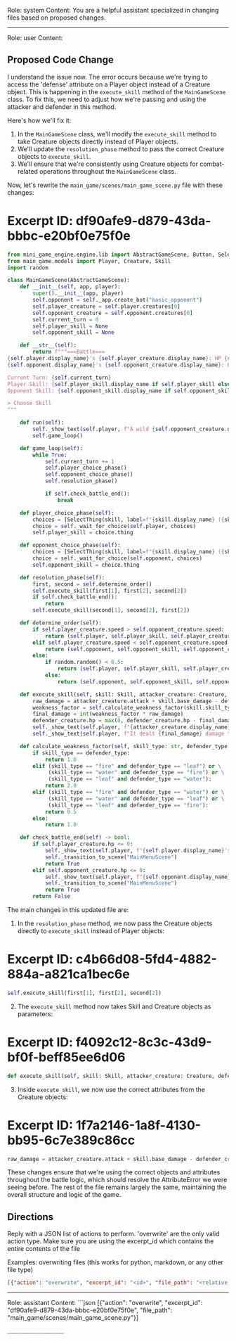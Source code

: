 Role: system
Content: You are a helpful assistant specialized in changing files based on proposed changes.
__________________
Role: user
Content: 
## Proposed Code Change
I understand the issue now. The error occurs because we're trying to access the 'defense' attribute on a Player object instead of a Creature object. This is happening in the `execute_skill` method of the `MainGameScene` class. To fix this, we need to adjust how we're passing and using the attacker and defender in this method.

Here's how we'll fix it:

1. In the `MainGameScene` class, we'll modify the `execute_skill` method to take Creature objects directly instead of Player objects.
2. We'll update the `resolution_phase` method to pass the correct Creature objects to `execute_skill`.
3. We'll ensure that we're consistently using Creature objects for combat-related operations throughout the `MainGameScene` class.

Now, let's rewrite the `main_game/scenes/main_game_scene.py` file with these changes:

# Excerpt ID: df90afe9-d879-43da-bbbc-e20bf0e75f0e
```python main_game/scenes/main_game_scene.py
from mini_game_engine.engine.lib import AbstractGameScene, Button, SelectThing
from main_game.models import Player, Creature, Skill
import random

class MainGameScene(AbstractGameScene):
    def __init__(self, app, player):
        super().__init__(app, player)
        self.opponent = self._app.create_bot("basic_opponent")
        self.player_creature = self.player.creatures[0]
        self.opponent_creature = self.opponent.creatures[0]
        self.current_turn = 0
        self.player_skill = None
        self.opponent_skill = None

    def __str__(self):
        return f"""===Battle===
{self.player.display_name}'s {self.player_creature.display_name}: HP {self.player_creature.hp}/{self.player_creature.max_hp}
{self.opponent.display_name}'s {self.opponent_creature.display_name}: HP {self.opponent_creature.hp}/{self.opponent_creature.max_hp}

Current Turn: {self.current_turn}
Player Skill: {self.player_skill.display_name if self.player_skill else 'Not chosen'}
Opponent Skill: {self.opponent_skill.display_name if self.opponent_skill else 'Not chosen'}

> Choose Skill
"""

    def run(self):
        self._show_text(self.player, f"A wild {self.opponent_creature.display_name} appeared!")
        self.game_loop()

    def game_loop(self):
        while True:
            self.current_turn += 1
            self.player_choice_phase()
            self.opponent_choice_phase()
            self.resolution_phase()

            if self.check_battle_end():
                break

    def player_choice_phase(self):
        choices = [SelectThing(skill, label=f"{skill.display_name} ({skill.skill_type})") for skill in self.player_creature.skills]
        choice = self._wait_for_choice(self.player, choices)
        self.player_skill = choice.thing

    def opponent_choice_phase(self):
        choices = [SelectThing(skill, label=f"{skill.display_name} ({skill.skill_type})") for skill in self.opponent_creature.skills]
        choice = self._wait_for_choice(self.opponent, choices)
        self.opponent_skill = choice.thing

    def resolution_phase(self):
        first, second = self.determine_order()
        self.execute_skill(first[1], first[2], second[2])
        if self.check_battle_end():
            return
        self.execute_skill(second[1], second[2], first[2])

    def determine_order(self):
        if self.player_creature.speed > self.opponent_creature.speed:
            return (self.player, self.player_skill, self.player_creature), (self.opponent, self.opponent_skill, self.opponent_creature)
        elif self.player_creature.speed < self.opponent_creature.speed:
            return (self.opponent, self.opponent_skill, self.opponent_creature), (self.player, self.player_skill, self.player_creature)
        else:
            if random.random() < 0.5:
                return (self.player, self.player_skill, self.player_creature), (self.opponent, self.opponent_skill, self.opponent_creature)
            else:
                return (self.opponent, self.opponent_skill, self.opponent_creature), (self.player, self.player_skill, self.player_creature)

    def execute_skill(self, skill: Skill, attacker_creature: Creature, defender_creature: Creature):
        raw_damage = attacker_creature.attack + skill.base_damage - defender_creature.defense
        weakness_factor = self.calculate_weakness_factor(skill.skill_type, defender_creature.creature_type)
        final_damage = int(weakness_factor * raw_damage)
        defender_creature.hp = max(0, defender_creature.hp - final_damage)
        self._show_text(self.player, f"{attacker_creature.display_name} used {skill.display_name}!")
        self._show_text(self.player, f"It dealt {final_damage} damage to {defender_creature.display_name}!")

    def calculate_weakness_factor(self, skill_type: str, defender_type: str) -> float:
        if skill_type == defender_type:
            return 1.0
        elif (skill_type == "fire" and defender_type == "leaf") or \
             (skill_type == "water" and defender_type == "fire") or \
             (skill_type == "leaf" and defender_type == "water"):
            return 2.0
        elif (skill_type == "fire" and defender_type == "water") or \
             (skill_type == "water" and defender_type == "leaf") or \
             (skill_type == "leaf" and defender_type == "fire"):
            return 0.5
        else:
            return 1.0

    def check_battle_end(self) -> bool:
        if self.player_creature.hp <= 0:
            self._show_text(self.player, f"{self.player.display_name}'s {self.player_creature.display_name} fainted! You lose!")
            self._transition_to_scene("MainMenuScene")
            return True
        elif self.opponent_creature.hp <= 0:
            self._show_text(self.player, f"{self.opponent.display_name}'s {self.opponent_creature.display_name} fainted! You win!")
            self._transition_to_scene("MainMenuScene")
            return True
        return False
```

The main changes in this updated file are:

1. In the `resolution_phase` method, we now pass the Creature objects directly to `execute_skill` instead of Player objects:
# Excerpt ID: c4b66d08-5fd4-4882-884a-a821ca1bec6e
   ```python
   self.execute_skill(first[1], first[2], second[2])
   ```

2. The `execute_skill` method now takes Skill and Creature objects as parameters:
# Excerpt ID: f4092c12-8c3c-43d9-bf0f-beff85ee6d06
   ```python
   def execute_skill(self, skill: Skill, attacker_creature: Creature, defender_creature: Creature):
   ```

3. Inside `execute_skill`, we now use the correct attributes from the Creature objects:
# Excerpt ID: 1f7a2146-1a8f-4130-bb95-6c7e389c86cc
   ```python
   raw_damage = attacker_creature.attack + skill.base_damage - defender_creature.defense
   ```

These changes ensure that we're using the correct objects and attributes throughout the battle logic, which should resolve the AttributeError we were seeing before. The rest of the file remains largely the same, maintaining the overall structure and logic of the game.

## Directions
Reply with a JSON list of actions to perform. 'overwrite' are the only valid action type. 
Make sure you are using the excerpt_id which contains the entire contents of the file

Examples:
overwriting files (this works for python, markdown, or any other file type)
```json output_example1
[{"action": "overwrite", "excerpt_id": "<id>", "file_path": "<relative file path>"}]
```

__________________
Role: assistant
Content: ```json
[{"action": "overwrite", "excerpt_id": "df90afe9-d879-43da-bbbc-e20bf0e75f0e", "file_path": "main_game/scenes/main_game_scene.py"}]
```
__________________
